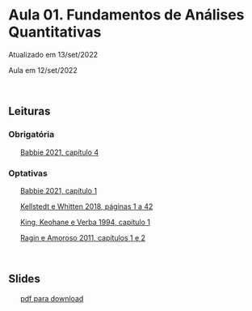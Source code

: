 # Aula 01. Fundamentos de Análises Quantitativas

Atualizado em 13/set/2022

Aula em 12/set/2022 

<br>


## Leituras


### Obrigatória

&nbsp;&nbsp;&nbsp;&nbsp;&nbsp; [Babbie 2021, capítulo 4](leituras/babbie-2021-cap4.pdf)


### Optativas

&nbsp;&nbsp;&nbsp;&nbsp;&nbsp; [Babbie 2021, capítulo 1](leituras/babbie-2021-cap1.pdf)
 
&nbsp;&nbsp;&nbsp;&nbsp;&nbsp; [Kellstedt e Whitten 2018, páginas 1 a 42](leituras/kellstedt-whitten-2018-p1a42.pdf)

&nbsp;&nbsp;&nbsp;&nbsp;&nbsp; [King, Keohane e Verba 1994, capítulo 1](leituras/king-keohane-verba-1994-cap1.pdf)

&nbsp;&nbsp;&nbsp;&nbsp;&nbsp; [Ragin e Amoroso 2011, capítulos 1 e 2](leituras/ragin-amoroso-2011-cap1e2.pdf)
 
<br> 

## Slides

&nbsp;&nbsp;&nbsp;&nbsp;&nbsp; [pdf para download](slides/MQ_2022_Aula_01.pdf)





